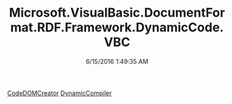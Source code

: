 ﻿---
title: Microsoft.VisualBasic.DocumentFormat.RDF.Framework.DynamicCode.VBC
date: 6/15/2016 1:49:35 AM
---

[CodeDOMCreator](T-Microsoft.VisualBasic.DocumentFormat.RDF.Framework.DynamicCode.VBC.CodeDOMCreator.html)
[DynamicCompiler](T-Microsoft.VisualBasic.DocumentFormat.RDF.Framework.DynamicCode.VBC.DynamicCompiler.html)
